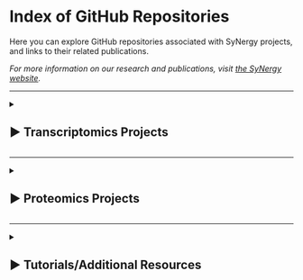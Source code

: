 # Index of GitHub Repositories

Here you can explore GitHub repositories associated with SyNergy projects, and links to their related publications.

_For more information on our research and publications, visit [the SyNergy website](https://synergy-munich.de/)._

---

<details>
  <summary>
    <h2><span class="arrow">&#9654;</span> Transcriptomics Projects</h2>
  </summary>

  <h3>Adult neural stem cell activation in mice is regulated by the day/night cycle and intracellular calcium dynamics</h3>
  <p>
    <a href="https://www.cell.com/cell/fulltext/S0092-8674(20)31748-7">
      <img src="assets/img/thumbnails/t1.png" alt="Thumbnail" />
    </a>
  </p>
  <p>
  <ul>
    <li>
      <strong>GitHub Repository:</strong> 
      <a href="https://github.com/SaghatelyanLab/Calcium_analysis_in_NSC">Code for analysis of Ca2+ activity in neural stem cells</a>
    </li>
  </ul>
  </p>
  <hr>

  <h3>CD8+ T cells induce interferon-responsive oligodendrocytes and microglia in white matter aging</h3>
  <p>
    <a href="https://www.nature.com/articles/s41593-022-01183-6">
      <img src="assets/img/thumbnails/t2.png" alt="Thumbnail" />
    </a>
  </p>
  <p>
  <ul>
    <li>
      <strong>GitHub Repository:</strong> 
      <a href="https://github.com/ISD-SystemsNeuroscience/Aging_Oligos_Microglia">Transcriptomics characterization of oligodendrocytes and microglia in white matter aging</a>
    </li>
  </ul>
  </p>
  <hr>

  <h3>Parkinson's disease motor symptoms rescue by CRISPRa‐reprogramming astrocytes into GABAergic neurons</h3>
  <p>
    <a href="https://www.embopress.org/doi/full/10.15252/emmm.202114797">
      <img src="assets/img/thumbnails/t3.png" alt="Thumbnail" />
    </a>
  </p>
  <p>
  <ul>
    <li>
      <strong>GitHub Repository:</strong> 
      <a href="https://github.com/theislab/astrocytes_reprogramming_analysis">Astrocytes reprogramming analysis</a>
    </li>
  </ul>
  </p>
  <hr>

  <h3>Phagocyte-mediated synapse removal in cortical neuroinflammation is promoted by local calcium accumulation</h3>
  <p>
    <a href="https://www.nature.com/articles/s41593-020-00780-7">
      <img src="assets/img/thumbnails/t4.png" alt="Thumbnail" />
    </a>
  </p>
  <p>
  <ul>
    <li>
      <strong>GitHub Repositories:</strong>
      <ul>
        <li>
          <a href="https://github.com/portugueslab/Jafari-et-al-2020">Code and sample data used for parts of the analysis in the paper Jafari et al 2020</a>
        </li>
        <li>
          <a href="https://github.com/engelsdaniel/schirmer_reanalyzed">Re-analysis of snRNA-seq data from Schirmer et al., Nature, 2019</a>
        </li>
      </ul>
    </li>
  </ul>
  </p>
  <hr>

  <h3>Shared inflammatory glial cell signature after stab wound injury</h3>
  <p>
    <a href="https://www.nature.com/articles/s41467-024-46625-w">
      <img src="assets/img/thumbnails/t5.png" alt="Thumbnail" />
    </a>
  </p>
  <p>
  <ul>
    <li>
      <strong>GitHub Repositories:</strong>
      <ul>
        <li>
          <a href="https://github.com/NinkovicLab/Koupourtidou-Schwarz-et-al">Analysis pipeline for scRNA-seq/stRNA-seq</a>
        </li>
        <li>
          <a href="https://github.com/isdneuroimaging/mmqt">Microglia morphology quantification tool (MMQT)</a>
        </li>
        <li>
          <a href="https://github.com/simonmfr/SPATA2/tree/publicationCK">Spatial gradient analysis</a>
        </li>
      </ul>
    </li>
  </ul>
  </p>
  <hr>

  <h3>Spatial Transcriptomics-correlated Electron Microscopy maps transcriptional and ultrastructural responses to brain injury</h3>
  <p>
    <a href="https://www.nature.com/articles/s41467-023-39447-9">
      <img src="assets/img/thumbnails/t6.png" alt="Thumbnail" />
    </a>
  </p>
  <p>
  <ul>
    <li>
      <strong>GitHub Repository:</strong> 
      <a href="https://github.com/ISD-SystemsNeuroscience/STcEM">Spatial Transcriptomics-correlated Electron Microscopy analysis</a>
    </li>
  </ul>
  </p>
  <hr>

  <h3>T cell-mediated microglial activation triggers myelin pathology in a mouse model of amyloidosis</h3>
  <p>
    <a href="https://www.nature.com/articles/s41593-024-01682-8">
      <img src="assets/img/thumbnails/t7.png" alt="Thumbnail" />
    </a>
  </p>
  <p>
  <ul>
    <li>
      <strong>GitHub Repository:</strong> 
      <a href="https://github.com/Ruoqing-feng/AD_inflammation">scRNA-seq analysis</a>
    </li>
  </ul>
  </p>
  <hr>

  <h3>T cells modulate the microglial response to brain ischemia</h3>
  <p>
    <a href="https://elifesciences.org/articles/82031">
      <img src="assets/img/thumbnails/t8.png" alt="Thumbnail" />
    </a>
  </p>
  <p>
  <ul>
    <li>
      <strong>GitHub Repository:</strong> 
      <a href="https://github.com/Lieszlab/Benakis-et-al.-2022-eLife">scRNA-seq analysis</a>
    </li>
  </ul>
  </p>

</details>

---

<details>
  <summary>
    <h2><span class="arrow">&#9654;</span> Proteomics Projects</h2>
  </summary>

  <h3>Defining the Adult Neural Stem Cell Niche Proteome Identifies Key Regulators of Adult Neurogenesis</h3>
  <p>
    <a href="https://www.cell.com/cell-stem-cell/fulltext/S1934-5909(20)30002-3">
      <img src="assets/img/thumbnails/p1.png" alt="Thumbnail" />
    </a>
  </p>
  <ul>
    <li>
      <strong>GitHub Repository:</strong> 
      <a href="https://github.com/FranzeLab">MATLAB scripts to analyze AFM data</a>
    </li>
  </ul>
  <hr>

  <h3>Mapping autophagosome contents identifies interleukin-7 receptor-alpha as a key cargo modulating CD4+ T cell proliferation</h3>
  <p>
    <a href="https://www.nature.com/articles/s41467-022-32718-x">
      <img src="assets/img/thumbnails/p2.png" alt="Thumbnail" />
    </a>
  </p>
  <ul>
    <li>
      <strong>GitHub Repository:</strong> 
      <a href="https://github.com/dzhou93/proximity_labelling_pipeline/commit/2e825476556087ae0cff51310556adb278a83d77">Mass spectrometry data analysis</a>
    </li>
  </ul>
  <hr>

  <h3>Met/HGFR triggers detrimental reactive microglia in TBI</h3>
  <p>
    <a href="https://www.cell.com/cell-reports/fulltext/S2211-1247(22)01763-6">
      <img src="assets/img/thumbnails/p3.png" alt="Thumbnail" />
    </a>
  </p>
  <ul>
    <li>
      <strong>GitHub Repository:</strong> 
      <a href="https://github.com/Rida-Rehman/PROTEAS">PROTEAS: Protein microarray expression analysis</a>
    </li>
  </ul>
  <hr>

  <h3>Proteomic and lipidomic profiling of demyelinating lesions identifies fatty acids as modulators in lesion recovery</h3>
  <p>
    <a href="https://www.cell.com/cell-reports/fulltext/S2211-1247(21)01368-1">
      <img src="assets/img/thumbnails/p4.png" alt="Thumbnail" />
    </a>
  </p>
  <ul>
    <li>
      <strong>GitHub Repository:</strong> 
      <a href="https://github.com/lenkavaculciakova/lesion_volume">Code for calculating the lesion volume</a>
    </li>
  </ul>
  <hr>

  <h3>Targeting the TCA cycle can ameliorate widespread axonal energy deficiency in neuroinflammatory lesions</h3>
  <p>
    <a href="https://www.nature.com/articles/s42255-023-00838-3">
      <img src="assets/img/thumbnails/p5.png" alt="Thumbnail" />
    </a>
  </p>
  <ul>
    <li>
      <strong>GitHub Repository:</strong> 
      <a href="https://github.com/engelsdaniel/mitoproteomics">Python algorithm for the analysis of the EAE mitochondrial proteome</a>
    </li>
  </ul>
</details>

---

<details>
  <summary>
    <h2><span class="arrow">&#9654;</span> Tutorials/Additional Resources</h2>
  </summary>

  <h3>Theis Lab (Helmholtz Munich)</h3>
  <p>
    <a href="https://www.helmholtz-munich.de/en/icb/research-groups/theis-lab">
      <img src="assets/img/thumbnails/a1.png" alt="Thumbnail" />
    </a>
  </p>
   <p>
  <ul>
    <li>
      <strong>GitHub Repositories:</strong>
      <ul>
        <li>
          <a href="https://github.com/theislab">Theis Lab GitHub page</a>
        </li>
        <li>
          <a href="https://github.com/theislab/single-cell-tutorial">Single-cell Tutorial</a>
        </li>
        <li>
          <a href="https://github.com/theislab/single-cell-best-practices">Single-cell best practices</a>
        </li>
      </ul>
    </li>
  </ul>
  </p>
  <hr>

  <h3>MATLAB Tutorials</h3>
  <p>
    <a href="https://de.mathworks.com/products/matlab.html?s_tid=hp_products_matlab">
      <img src="assets/img/thumbnails/a2.png" alt="Thumbnail" />
    </a>
  </p>
   <p>
  <ul>
    <li>
      <strong>GitHub Repositories:</strong>
      <ul>
        <li>
          <a href="https://github.com/csitron/MATLAB-Programs-for-Flow-Cytometry">MATLAB Programs for Flow Cytometry</a>
        </li>
        <li>
          <a href="https://github.com/csitron/Western-Blot-Quantification-in-MATLAB">Western Blot Quantification in MATLAB</a>
        </li>
      </ul>
    </li>
  </ul>
  </p>
  <hr>
  
</details>
